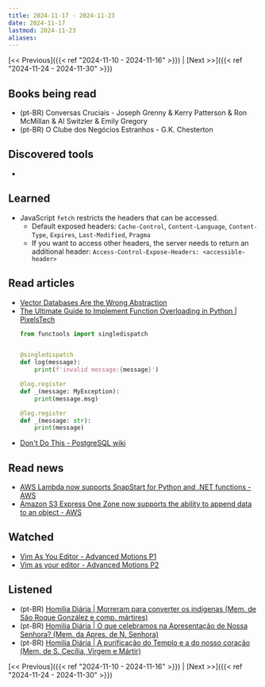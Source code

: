 ```yaml
---
title: 2024-11-17 - 2024-11-23
date: 2024-11-17
lastmod: 2024-11-23
aliases:
---
```


[<< Previous]({{< ref "2024-11-10 - 2024-11-16" >}}) | [Next >>]({{< ref "2024-11-24 - 2024-11-30" >}})

## Books being read
- (pt-BR) Conversas Cruciais - Joseph Grenny & Kerry Patterson & Ron McMillan &
  Al Switzler & Emily Gregory
- (pt-BR) O Clube dos Negócios Estranhos - G.K. Chesterton

## Discovered tools
-

## Learned
- JavaScript `fetch` restricts the headers that can be accessed.
    * Default exposed headers: `Cache-Control`, `Content-Language`,
      `Content-Type`, `Expires`, `Last-Modified`, `Pragma`
    * If you want to access other headers, the server needs to return an
      additional header: `Access-Control-Expose-Headers: <accessible-header>`

## Read articles
- [Vector Databases Are the Wrong Abstraction](https://www.timescale.com/blog/vector-databases-are-the-wrong-abstraction)
- [The Ultimate Guide to Implement Function Overloading in Python | PixelsTech](https://www.pixelstech.net/article/1731643884-The-Ultimate-Guide-to-Implement-Function-Overloading-in-Python)
    ```python
    from functools import singledispatch


    @singledispatch
    def log(message):
        print(f'invalid message:{message}')

    @log.register
    def _(message: MyException):
        print(message.msg)

    @log.register
    def _(message: str):
        print(message)
    ```
- [Don't Do This - PostgreSQL wiki](https://wiki.postgresql.org/wiki/Don't_Do_This)

## Read news
- [AWS Lambda now supports SnapStart for Python and .NET functions - AWS](https://aws.amazon.com/about-aws/whats-new/2024/11/aws-lambda-snapstart-python-net-functions)
- [Amazon S3 Express One Zone now supports the ability to append data to an object - AWS](https://aws.amazon.com/about-aws/whats-new/2024/11/amazon-s3-express-one-zone-append-data-object)

## Watched
- [Vim As You Editor - Advanced Motions P1](https://www.youtube.com/watch?v=qZO9A5F6BZs)
- [Vim as your editor - Advanced Motions P2](https://www.youtube.com/watch?v=uL9oOZStezw)

## Listened
- (pt-BR) [Homilia Diária | Morreram para converter os indígenas (Mem. de São Roque González e comp. mártires)](https://www.youtube.com/watch?v=nq2OcdSuss4)
- (pt-BR) [Homilia Diária | O que celebramos na Apresentação de Nossa Senhora? (Mem. da Apres. de N. Senhora)](https://www.youtube.com/watch?v=GLz0ZDLMD_g)
- (pt-BR) [Homilia Diária | A purificação do Templo e a do nosso coração (Mem. de S. Cecília, Virgem e Mártir)](https://www.youtube.com/watch?v=E1qds0hlu-Y)

[<< Previous]({{< ref "2024-11-10 - 2024-11-16" >}}) | [Next >>]({{< ref "2024-11-24 - 2024-11-30" >}})
